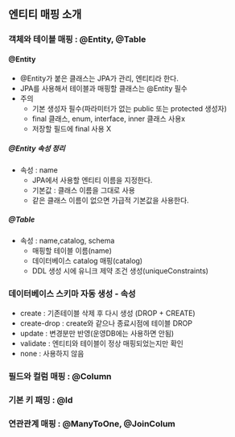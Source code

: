 ## 엔티티 매핑 소개
### 객체와 테이블 매핑 : @Entity, @Table
#### @Entity
- @Entity가 붙은 클래스는 JPA가 관리, 엔티티라 한다.
- JPA를 사용해서 테이블과 매핑할 클래스는 @Entity 필수
- 주의
    - 기본 생성자 필수(파라미터가 없는 public 또는 protected 생성자)
    - final 클래스, enum, interface, inner 클래스 사용x
    - 저장할 필드에 final 사용 X
##### @Entity 속성 정리
- 속성 : name
    - JPA에서 사용할 엔티티 이름을 지정한다.
    - 기본값 : 클래스 이름을 그대로 사용
    - 같은 클래스 이름이 없으면 가급적 기본값을 사용한다.
##### @Table    
- 속성 : name,catalog, schema
    - 매핑할 테이블 이름(name)
    - 데이터베이스 catalog 매핑(catalog)
    - DDL 생성 시에 유니크 제약 조건 생성(uniqueConstraints)
### 데이터베이스 스키마 자동 생성 - 속성
- create : 기존테이블 삭제 후 다시 생성 (DROP + CREATE)
- create-drop : create와 같으나 종료시점에 테이블 DROP
- update : 변경분만 반영(운영DB에는 사용하면 안됨)
- validate : 엔티티와 테이블이 정상 매핑되었는지만 확인
- none : 사용하지 않음

### 필드와 컬럼 매핑 : @Column
 
### 기본 키 패밍 : @Id

### 연관관계 매핑 : @ManyToOne, @JoinColum
  